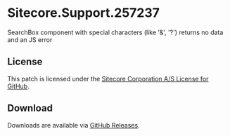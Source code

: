 # Sitecore.Support.257237
SearchBox component with special characters (like '&amp;', '?') returns no data and an JS error

## License  
This patch is licensed under the [Sitecore Corporation A/S License for GitHub](https://github.com/sitecoresupport/Sitecore.Support.257237/blob/master/LICENSE).  

## Download  
Downloads are available via [GitHub Releases](https://github.com/sitecoresupport/Sitecore.Support.257237/releases).  
